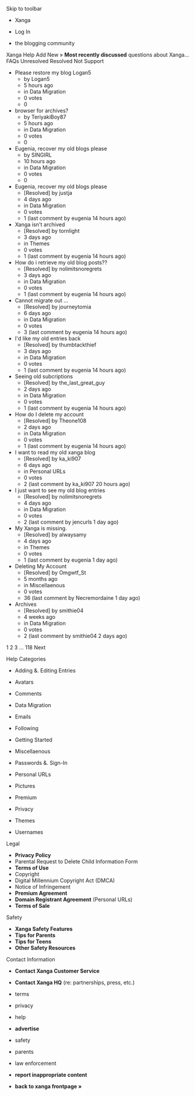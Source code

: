 Skip to toolbar

*   Xanga

*   Log In

*   the blogging community

Xanga Help Add New » **Most recently discussed** questions about Xanga… FAQs Unresolved Resolved Not Support

*   Please restore my blog Logan5
    *   by Logan5
    *   5 hours ago
    *   in Data Migration
    *   0 votes
    *   0
*   browser for archives?
    *   by TeriyakiBoy87
    *   5 hours ago
    *   in Data Migration
    *   0 votes
    *   0
*   Eugenia, recover my old blogs please
    *   by SINGIRL
    *   10 hours ago
    *   in Data Migration
    *   0 votes
    *   0
*   Eugenia, recover my old blogs please
    *   \[Resolved\] by justja
    *   4 days ago
    *   in Data Migration
    *   0 votes
    *   1 (last comment by eugenia 14 hours ago)
*   Xanga isn't archived
    *   \[Resolved\] by tornlight
    *   3 days ago
    *   in Themes
    *   0 votes
    *   1 (last comment by eugenia 14 hours ago)
*   How do i retrieve my old blog posts??
    *   \[Resolved\] by nolimitsnoregrets
    *   3 days ago
    *   in Data Migration
    *   0 votes
    *   1 (last comment by eugenia 14 hours ago)
*   Cannot migrate out ...
    *   \[Resolved\] by journeytomia
    *   6 days ago
    *   in Data Migration
    *   0 votes
    *   3 (last comment by eugenia 14 hours ago)
*   I'd like my old entries back
    *   \[Resolved\] by thumbtackthief
    *   3 days ago
    *   in Data Migration
    *   0 votes
    *   1 (last comment by eugenia 14 hours ago)
*   Seeing old subcriptions
    *   \[Resolved\] by the\_last\_great\_guy
    *   2 days ago
    *   in Data Migration
    *   0 votes
    *   1 (last comment by eugenia 14 hours ago)
*   How do I delete my account
    *   \[Resolved\] by Theone108
    *   2 days ago
    *   in Data Migration
    *   0 votes
    *   1 (last comment by eugenia 14 hours ago)
*   I want to read my old xanga blog
    *   \[Resolved\] by ka\_ki907
    *   6 days ago
    *   in Personal URLs
    *   0 votes
    *   2 (last comment by ka\_ki907 20 hours ago)
*   I just want to see my old blog entries
    *   \[Resolved\] by nolimitsnoregrets
    *   4 days ago
    *   in Data Migration
    *   0 votes
    *   2 (last comment by jencurls 1 day ago)
*   My Xanga is missing.
    *   \[Resolved\] by alwaysamy
    *   4 days ago
    *   in Themes
    *   0 votes
    *   1 (last comment by eugenia 1 day ago)
*   Deleting My Account
    *   \[Resolved\] by Omgwtf\_St
    *   5 months ago
    *   in Miscellaenous
    *   0 votes
    *   36 (last comment by Necremordaine 1 day ago)
*   Archives
    *   \[Resolved\] by smithie04
    *   4 weeks ago
    *   in Data Migration
    *   0 votes
    *   2 (last comment by smithie04 2 days ago)

1 2 3 ... 118 Next

Help Categories

*   Adding &. Editing Entries
*   Avatars
*   Comments
*   Data Migration
*   Emails
*   Following
*   Getting Started
*   Miscellaenous

*   Passwords &. Sign-In
*   Personal URLs
*   Pictures
*   Premium
*   Privacy
*   Themes
*   Usernames

Legal

*   **Privacy Policy**
*   Parental Request to Delete Child Information Form
*   **Terms of Use**
*   Copyright
*   Digital Millennium Copyright Act (DMCA)
*   Notice of Infringement
*   **Premium Agreement**
*   **Domain Registrant Agreement** (Personal URLs)
*   **Terms of Sale**

Safety

*   **Xanga Safety Features**
*   **Tips for Parents**
*   **Tips for Teens**
*   **Other Safety Resources**

Contact Information

*   **Contact Xanga Customer Service**
*   **Contact Xanga HQ** (re: partnerships, press, etc.)

*   terms
*   privacy
*   help
*   **advertise**

*   safety
*   parents
*   law enforcement
*   **report inappropriate content**

*   **back to xanga frontpage »**
